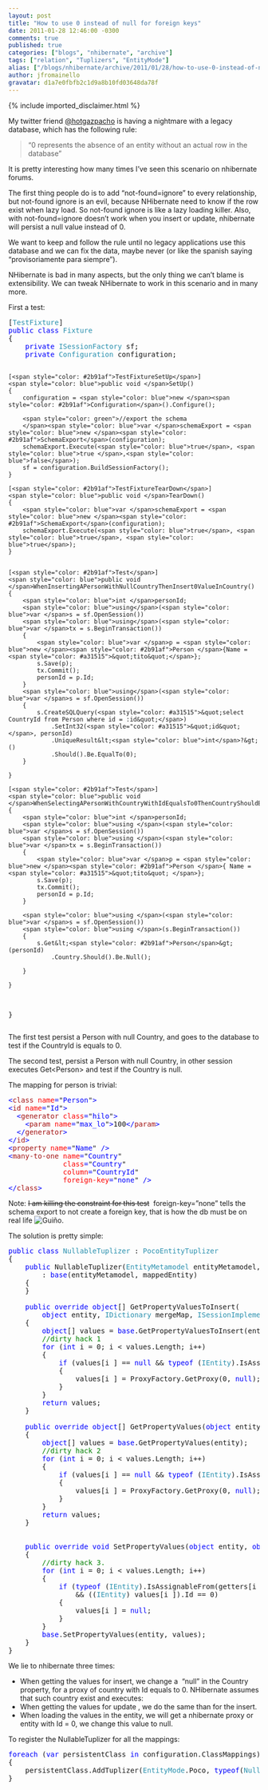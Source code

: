 ```yaml
---
layout: post
title: "How to use 0 instead of null for foreign keys"
date: 2011-01-28 12:46:00 -0300
comments: true
published: true
categories: ["blogs", "nhibernate", "archive"]
tags: ["relation", "Tuplizers", "EntityMode"]
alias: ["/blogs/nhibernate/archive/2011/01/28/how-to-use-0-instead-of-null-for-foreign-keys.aspx"]
author: jfromainello
gravatar: d1a7e0fbfb2c1d9a8b10fd03648da78f
---
```

{% include imported_disclaimer.html %}
<p>My twitter friend <a href="http://twitter.com/#!/hotgazpacho">@hotgazpacho</a> is having a nightmare with a legacy database, which has the following rule:</p>  <blockquote>   <p>“0 represents the absence of an entity without an actual row in the database”</p> </blockquote>  <p>It is pretty interesting how many times I’ve seen this scenario on nhibernate forums. </p>  <p>The first thing people do is to add “not-found=ignore” to every relationship, but not-found ignore is an evil, because NHibernate need to know if the row exist when lazy load. So not-found ignore is like a lazy loading killer. Also, with not-found=ignore doesn’t work when you insert or update, nhibernate will persist a null value instead of 0. </p>  <p>We want to keep and follow the rule until no legacy applications use this database and we can fix the data, maybe never (or like the spanish saying “provisoriamente para siempre”).</p>  <p>NHibernate is bad in many aspects, but the only thing we can’t blame is extensibility. We can tweak NHibernate to work in this scenario and in many more.</p>  <p>First a test:</p>  <pre class="code">[<span style="color: #2b91af">TestFixture</span>]
<span style="color: blue">public class </span><span style="color: #2b91af">Fixture
</span>{
    <span style="color: blue">private </span><span style="color: #2b91af">ISessionFactory </span>sf;
    <span style="color: blue">private </span><span style="color: #2b91af">Configuration </span>configuration;

    [<span style="color: #2b91af">TestFixtureSetUp</span>]
    <span style="color: blue">public void </span>SetUp()
    {
        configuration = <span style="color: blue">new </span><span style="color: #2b91af">Configuration</span>().Configure();

        <span style="color: green">//export the schema
        </span><span style="color: blue">var </span>schemaExport = <span style="color: blue">new </span><span style="color: #2b91af">SchemaExport</span>(configuration);
        schemaExport.Execute(<span style="color: blue">true</span>, <span style="color: blue">true </span>,<span style="color: blue">false</span>);
        sf = configuration.BuildSessionFactory();
    }

    [<span style="color: #2b91af">TestFixtureTearDown</span>]
    <span style="color: blue">public void </span>TearDown()
    {
        <span style="color: blue">var </span>schemaExport = <span style="color: blue">new </span><span style="color: #2b91af">SchemaExport</span>(configuration);
        schemaExport.Execute(<span style="color: blue">true</span>, <span style="color: blue">true</span>, <span style="color: blue">true</span>);
    }


    [<span style="color: #2b91af">Test</span>]
    <span style="color: blue">public void </span>WhenInsertingAPersonWithNullCountryThenInsert0ValueInCountry()
    {
        <span style="color: blue">int </span>personId;
        <span style="color: blue">using</span>(<span style="color: blue">var </span>s = sf.OpenSession())
        <span style="color: blue">using</span>(<span style="color: blue">var </span>tx = s.BeginTransaction())
        {
            <span style="color: blue">var </span>p = <span style="color: blue">new </span><span style="color: #2b91af">Person </span>{Name = <span style="color: #a31515">&quot;tito&quot;</span>};
            s.Save(p);
            tx.Commit();
            personId = p.Id;
        }
        <span style="color: blue">using</span>(<span style="color: blue">var </span>s = sf.OpenSession())
        {
            s.CreateSQLQuery(<span style="color: #a31515">&quot;select CountryId from Person where id = :id&quot;</span>)
                .SetInt32(<span style="color: #a31515">&quot;id&quot;</span>, personId)
                .UniqueResult&lt;<span style="color: blue">int</span>?&gt;()
                .Should().Be.EqualTo(0);
        }

    }

    [<span style="color: #2b91af">Test</span>]
    <span style="color: blue">public void </span>WhenSelectingAPersonWithCountryWithIdEqualsTo0ThenCountryShouldBeNull()
    {
        <span style="color: blue">int </span>personId;
        <span style="color: blue">using </span>(<span style="color: blue">var </span>s = sf.OpenSession())
        <span style="color: blue">using </span>(<span style="color: blue">var </span>tx = s.BeginTransaction())
        {
            <span style="color: blue">var </span>p = <span style="color: blue">new </span><span style="color: #2b91af">Person </span>{ Name = <span style="color: #a31515">&quot;tito&quot; </span>};
            s.Save(p);
            tx.Commit();
            personId = p.Id;
        }

        <span style="color: blue">using </span>(<span style="color: blue">var </span>s = sf.OpenSession())
        <span style="color: blue">using </span>(s.BeginTransaction())
        {
            s.Get&lt;<span style="color: #2b91af">Person</span>&gt;(personId)
                .Country.Should().Be.Null();

        }

    }
}</pre>

<p>The first test persist a Person with null Country, and goes to the database to test if the CountryId is equals to 0.</p>

<p>The second test, persist a Person with null Country, in other session executes Get&lt;Person&gt; and test if the Country is null.</p>

<p>The mapping for person is trivial:</p>

<pre class="code"><span style="color: blue">&lt;</span><span style="color: #a31515">class </span><span style="color: red">name</span><span style="color: blue">=</span>&quot;<span style="color: blue">Person</span>&quot;<span style="color: blue">&gt;
&lt;</span><span style="color: #a31515">id </span><span style="color: red">name</span><span style="color: blue">=</span>&quot;<span style="color: blue">Id</span>&quot;<span style="color: blue">&gt;
  &lt;</span><span style="color: #a31515">generator </span><span style="color: red">class</span><span style="color: blue">=</span>&quot;<span style="color: blue">hilo</span>&quot;<span style="color: blue">&gt;
    &lt;</span><span style="color: #a31515">param </span><span style="color: red">name</span><span style="color: blue">=</span>&quot;<span style="color: blue">max_lo</span>&quot;<span style="color: blue">&gt;</span>100<span style="color: blue">&lt;/</span><span style="color: #a31515">param</span><span style="color: blue">&gt;
  &lt;/</span><span style="color: #a31515">generator</span><span style="color: blue">&gt;
&lt;/</span><span style="color: #a31515">id</span><span style="color: blue">&gt;    
&lt;</span><span style="color: #a31515">property </span><span style="color: red">name</span><span style="color: blue">=</span>&quot;<span style="color: blue">Name</span>&quot; <span style="color: blue">/&gt;
&lt;</span><span style="color: #a31515">many-to-one </span><span style="color: red">name</span><span style="color: blue">=</span>&quot;<span style="color: blue">Country</span>&quot; 
             <span style="color: red">class</span><span style="color: blue">=</span>&quot;<span style="color: blue">Country</span>&quot; 
             <span style="color: red">column</span><span style="color: blue">=</span>&quot;<span style="color: blue">CountryId</span>&quot; 
             <span style="color: red">foreign-key</span><span style="color: blue">=</span>&quot;<span style="color: blue">none</span>&quot; <span style="color: blue">/&gt;
&lt;/</span><span style="color: #a31515">class</span><span style="color: blue">&gt;</span></pre>

<p>Note: <strike>I am killing the constraint for this test</strike>&#160; foreign-key=”none” tells the schema export to not create a foreign key, that is how the db must be on real life <img style="border-bottom-style: none; border-right-style: none; border-top-style: none; border-left-style: none" class="wlEmoticon wlEmoticon-winkingsmile" alt="Guiño" src="/cfs-file.ashx/__key/CommunityServer.Blogs.Components.WeblogFiles/nhibernate/wlEmoticon_2D00_winkingsmile_5F00_2AC68689.png" />.</p>

<p>The solution is pretty simple:</p>

<pre class="code"><span style="color: blue">public class </span><span style="color: #2b91af">NullableTuplizer </span>: <span style="color: #2b91af">PocoEntityTuplizer
</span>{
    <span style="color: blue">public </span>NullableTuplizer(<span style="color: #2b91af">EntityMetamodel </span>entityMetamodel, <span style="color: #2b91af">PersistentClass </span>mappedEntity)
        : <span style="color: blue">base</span>(entityMetamodel, mappedEntity)
    {
    }

    <span style="color: blue">public override object</span>[] GetPropertyValuesToInsert(
        <span style="color: blue">object </span>entity, <span style="color: #2b91af">IDictionary </span>mergeMap, <span style="color: #2b91af">ISessionImplementor </span>session)
    {
        <span style="color: blue">object</span>[] values = <span style="color: blue">base</span>.GetPropertyValuesToInsert(entity, mergeMap, session);
        <span style="color: green">//dirty hack 1
        </span><span style="color: blue">for </span>(<span style="color: blue">int </span>i = 0; i &lt; values.Length; i++)
        {
            <span style="color: blue">if </span>(values[i ] == <span style="color: blue">null </span>&amp;&amp; <span style="color: blue">typeof </span>(<span style="color: #2b91af">IEntity</span>).IsAssignableFrom(getters[i ].ReturnType))
            {
                values[i ] = ProxyFactory.GetProxy(0, <span style="color: blue">null</span>);
            }
        }
        <span style="color: blue">return </span>values;
    }

    <span style="color: blue">public override object</span>[] GetPropertyValues(<span style="color: blue">object </span>entity)
    {
        <span style="color: blue">object</span>[] values = <span style="color: blue">base</span>.GetPropertyValues(entity);
        <span style="color: green">//dirty hack 2
        </span><span style="color: blue">for </span>(<span style="color: blue">int </span>i = 0; i &lt; values.Length; i++)
        {
            <span style="color: blue">if </span>(values[i ] == <span style="color: blue">null </span>&amp;&amp; <span style="color: blue">typeof </span>(<span style="color: #2b91af">IEntity</span>).IsAssignableFrom(getters[i ].ReturnType))
            {
                values[i ] = ProxyFactory.GetProxy(0, <span style="color: blue">null</span>);
            }
        }
        <span style="color: blue">return </span>values;
    }


    <span style="color: blue">public override void </span>SetPropertyValues(<span style="color: blue">object </span>entity, <span style="color: blue">object</span>[] values)
    {
        <span style="color: green">//dirty hack 3.
        </span><span style="color: blue">for </span>(<span style="color: blue">int </span>i = 0; i &lt; values.Length; i++)
        {
            <span style="color: blue">if </span>(<span style="color: blue">typeof </span>(<span style="color: #2b91af">IEntity</span>).IsAssignableFrom(getters[i ].ReturnType)
                &amp;&amp; ((<span style="color: #2b91af">IEntity</span>) values[i ]).Id == 0)
            {
                values[i ] = <span style="color: blue">null</span>;
            }
        }
        <span style="color: blue">base</span>.SetPropertyValues(entity, values);
    }
}</pre>

<p>We lie to nhibernate three times:</p>

<ul>
  <li>When getting the values for insert, we change a&#160; “null” in the Country property, for a proxy of country with Id equals to 0. NHibernate assumes that such country exist and executes: </li>

  <li>When getting the values for update , we do the same than for the insert. </li>

  <li>When loading the values in the entity, we will get a nhibernate proxy or entity with Id = 0, we change this value to null. </li>
</ul>

<p>To register the NullableTuplizer for all the mappings:</p>

<pre class="code"><span style="color: blue">foreach </span>(<span style="color: blue">var </span>persistentClass <span style="color: blue">in </span>configuration.ClassMappings)
{
    persistentClass.AddTuplizer(<span style="color: #2b91af">EntityMode</span>.Poco, <span style="color: blue">typeof</span>(<span style="color: #2b91af">NullableTuplizer</span>).AssemblyQualifiedName);
}</pre>
